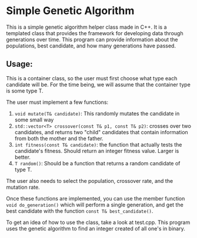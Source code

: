 # Simple Genetic Algorithm

This is a simple genetic algorithm helper class made in C++. It is a templated
class that provides the framework for developing data through generations over
time. This program can provide information about the populations, best candidate,
and how many generations have passed.

## Usage:

This is a container class, so the user must first choose what type each candidate will be.
For the time being, we will assume that the container type is some type T.

The user must implement a few functions:
1. `void mutate(T& candidate)`: This randomly mutates the candidate in some small way
1. `std::vector<T> crossover(const T& p1, const T& p2)`: crosses over two candidates, and returns
  two "child" candidates that contain information from both the mother and the father.
1. `int fitness(const T& candidate)`: the function that actually tests the candidate's fitness.
  Should return an integer fitness value. Larger is better.
1. `T random()`: Should be a function that returns a random candidate of type T.

The user also needs to select the population, crossover rate, and the mutation rate.

Once these functions are implemented, you can use the member function
`void do_generation()` which will perform a single generation, and get the best candidate with the function
`const T& best_candidate()`.

To get an idea of how to use the class, take a look at test.cpp. This program uses the genetic algorithm to find an integer created of all
one's in binary.
